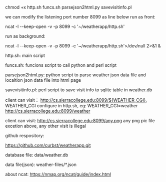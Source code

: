  chmod +x http.sh funcs.sh parsejson2html.py savevisitinfo.pl
 
 we can modify the listening port number 8099 as line below
 run as front: 
 
 ncat -l --keep-open -v -p 8099 -c '~/weatherapp/http.sh'
 
 run as background: 
 
 ncat -l --keep-open -v -p 8099 -c '~/weatherapp/http.sh'>/dev/null 2>&1 &
 
 http.sh: main script
 
 funcs.sh: funcions script to call python and perl script
 
 parsejson2html.py: python script to parse weather json data file and localtion json data file into html page
 
 savevisitinfo.pl: perl script to save visit info to sqlite table in weather.db
 
 client can visit：
 http://cs.sierracollege.edu:8099/${WEATHER_CGI}, WEATHER_CGI configure in http.sh, eg: WEATHER_CGI=weather 
 http://cs.sierracollege.edu:8099/weather  
  
 client can visit:  http://cs.sierracollege.edu:8099/any.png  any png pic file
 excetion above, any other visit is illegal
 
 github respository: 
 
 https://github.com/curbst/weatherapp.git
 
 database file: data/weather.db
 
 data file(json): weather-files/*.json
 
 
 about ncat:
 https://nmap.org/ncat/guide/index.html


